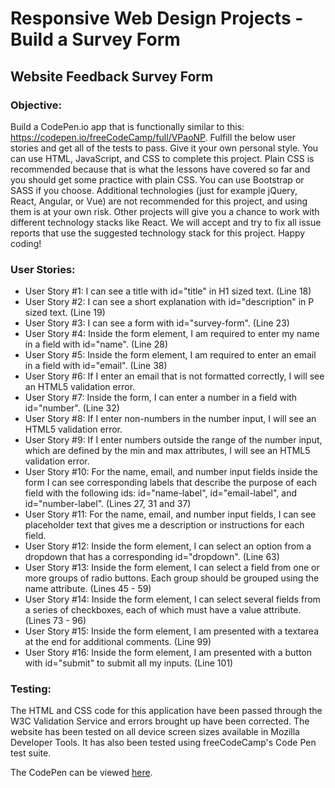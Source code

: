 # Responsive Web Design Projects - Build a Survey Form

## Website Feedback Survey Form

### Objective: 

Build a CodePen.io app that is functionally similar to this: https://codepen.io/freeCodeCamp/full/VPaoNP.
Fulfill the below user stories and get all of the tests to pass. Give it your own personal style.
You can use HTML, JavaScript, and CSS to complete this project. Plain CSS is recommended because that is what the lessons have covered so far and you should get some practice with plain CSS. You can use Bootstrap or SASS if you choose. Additional technologies (just for example jQuery, React, Angular, or Vue) are not recommended for this project, and using them is at your own risk. Other projects will give you a chance to work with different technology stacks like React. We will accept and try to fix all issue reports that use the suggested technology stack for this project. Happy coding!

### User Stories:

- User Story #1: I can see a title with id="title" in H1 sized text. (Line 18)
- User Story #2: I can see a short explanation with id="description" in P sized text. (Line 19)
- User Story #3: I can see a form with id="survey-form". (Line 23)
- User Story #4: Inside the form element, I am required to enter my name in a field with id="name". (Line 28)
- User Story #5: Inside the form element, I am required to enter an email in a field with id="email". (Line 38)
- User Story #6: If I enter an email that is not formatted correctly, I will see an HTML5 validation error.
- User Story #7: Inside the form, I can enter a number in a field with id="number". (Line 32)
- User Story #8: If I enter non-numbers in the number input, I will see an HTML5 validation error.
- User Story #9: If I enter numbers outside the range of the number input, which are defined by the min and max attributes, I will see an HTML5 validation error.
- User Story #10: For the name, email, and number input fields inside the form I can see corresponding labels that describe the purpose of each field with the following ids: id="name-label", id="email-label", and id="number-label". (Lines 27, 31 and 37)
- User Story #11: For the name, email, and number input fields, I can see placeholder text that gives me a description or instructions for each field.
- User Story #12: Inside the form element, I can select an option from a dropdown that has a corresponding id="dropdown". (Line 63)
- User Story #13: Inside the form element, I can select a field from one or more groups of radio buttons. Each group should be grouped using the name attribute. (Lines 45 - 59)
- User Story #14: Inside the form element, I can select several fields from a series of checkboxes, each of which must have a value attribute. (Lines 73 - 96)
- User Story #15: Inside the form element, I am presented with a textarea at the end for additional comments. (Line 99)
- User Story #16: Inside the form element, I am presented with a button with id="submit" to submit all my inputs. (Line 101)

### Testing:

The HTML and CSS code for this application have been passed through the W3C Validation Service and errors brought up have been corrected.
The website has been tested on all device screen sizes available in Mozilla Developer Tools.
It has also been tested using freeCodeCamp's Code Pen test suite.

The CodePen can be viewed [here](https://codepen.io/kimaypea/pen/gqWGoR).